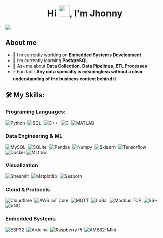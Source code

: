 <h1 align="center">Hi <img src="https://media.giphy.com/media/hvRJCLFzcasrR4ia7z/giphy.gif" width="35">, I'm Jhonny</h1>
</div>
<img src="https://i.imgur.com/UdxAC69.jpeg">

## About me

- 🔭 I’m currently working on **Embedded Systems Development**
- 🌱 I’m currently learning **PostgreSQL**
- 💬 Ask me about **Data Collection**, **Data Pipelines**, **ETL Processes**
- ⚡ Fun fact: **Any data specialty is meaningless without a clear understanding of the business context behind it**

## 🛠️ My Skills:

### Programing Languages:
![Python](https://img.shields.io/badge/-Python-05122A?style=flat&logo=python)&nbsp;
![SQL](https://img.shields.io/badge/SQL-05122A)&nbsp;
![C++](https://img.shields.io/badge/C%2B%2B-05122A?style=flat&logo=C%2B%2B)&nbsp;
![C](https://img.shields.io/badge/C-05122A?style=flat&logo=C)&nbsp;
![MATLAB](https://img.shields.io/badge/MATLAB-05122A?style=flat)

### Data Engineering & ML

![MySQL](https://img.shields.io/badge/MySQL-05122A?style=flat&logo=mysql)&nbsp;
![SQLite](https://img.shields.io/badge/SQLite-05122A?style=flat&logo=sqlite)&nbsp;
![Pandas](https://img.shields.io/badge/Pandas-05122A?style=flat&logo=pandas)&nbsp;
![Numpy](https://img.shields.io/badge/NumPy-05122A?style=flat&logo=numpy)&nbsp;
![Sklearn](https://img.shields.io/badge/Sklearn-05122A?style=flat&logo=Scikit-learn)&nbsp;
![Tensorflow](https://img.shields.io/badge/Tensorflow-05122A?style=flat&logo=tensorflow)&nbsp;
![Docker](https://img.shields.io/badge/Docker-05122A?style=flat&logo=docker)
![MLflow](https://img.shields.io/badge/MLflow-05122A?style=flat&logo=mlflow)



### Visualization

![Streamlit](https://img.shields.io/badge/Streamlit-05122A?style=flat&logo=streamlit)&nbsp;
![Matplotlib](https://img.shields.io/badge/Matplotlib-05122A?style=flat&logo=matplotlib)&nbsp;
![Seaborn](https://img.shields.io/badge/Seaborn-05122A?style=flat&logo=seaborn)

### Cloud & Protocols

![Cloudflare](https://img.shields.io/badge/Cloudflare-05122A?style=flat&logo=cloudflare)&nbsp;
![AWS IoT Core](https://img.shields.io/badge/AWS%20IoT%20Core-05122A?style=flat)&nbsp;
![MQTT](https://img.shields.io/badge/MQTT-05122A?style=flat&logo=mqtt)&nbsp;
![LoRa](https://img.shields.io/badge/LoRa-05122A?style=flat)&nbsp;
![Modbus TCP](https://img.shields.io/badge/Modbus%20TCP-05122A?style=flat)&nbsp;
![SSH](https://img.shields.io/badge/SSH-05122A?style=flat)&nbsp;
![VNC](https://img.shields.io/badge/VNC-05122A?style=flat)

### Embedded Systems

![ESP32](https://img.shields.io/badge/ESP32-05122A?style=flat&logo=espressif)&nbsp;
![Arduino](https://img.shields.io/badge/Arduino-05122A?style=flat&logo=Arduino)&nbsp;
![Raspberry Pi](https://img.shields.io/badge/Raspberry%20Pi-05122A?style=flat&logo=Raspberry%20Pi)&nbsp;
![AMB82-Mini](https://img.shields.io/badge/AMB82%20Mini-05122A?style=flat&logo=Realtek)




















